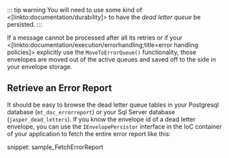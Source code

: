 <!--title:Dead Letter Envelopes-->

::: tip warning
You will need to use some kind of <[linkto:documentation/durability]> to have the *dead letter queue* be persisted.
:::

If a message cannot be processed after all its retries or if your <[linkto:documentation/execution/errorhandling;title=error handling policies]> explicitly use the `MoveToErrorQueue()` functionality, those envelopes are moved out of the active queues and saved
off to the side in your envelope storage.


## Retrieve an Error Report

It should be easy to browse the dead letter queue tables in your Postgresql database (`mt_doc_errorreport`) or your Sql Server database (`jasper_dead_letters`). If you know the envelope id of a dead letter envelope, you can use the `IEnvelopePersistor` interface in the IoC container of your application to
fetch the entire error report like this:

snippet: sample_FetchErrorReport
